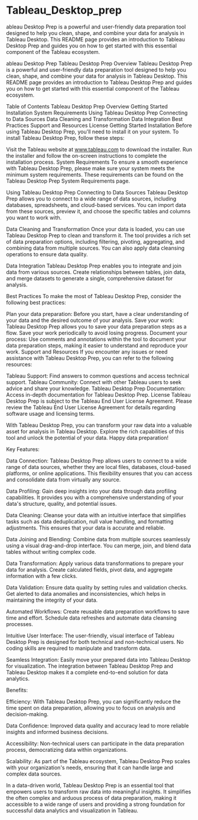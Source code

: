 # Tableau_Desktop_prep
ableau Desktop Prep is a powerful and user-friendly data preparation tool designed to help you clean, shape, and combine your data for analysis in Tableau Desktop. This README page provides an introduction to Tableau Desktop Prep and guides you on how to get started with this essential component of the Tableau ecosystem.


ableau Desktop Prep
Tableau Desktop Prep Overview
Tableau Desktop Prep is a powerful and user-friendly data preparation tool designed to help you clean, shape, and combine your data for analysis in Tableau Desktop. This README page provides an introduction to Tableau Desktop Prep and guides you on how to get started with this essential component of the Tableau ecosystem.

Table of Contents
Tableau Desktop Prep Overview
Getting Started
Installation
System Requirements
Using Tableau Desktop Prep
Connecting to Data Sources
Data Cleaning and Transformation
Data Integration
Best Practices
Support and Resources
License
Getting Started
Installation
Before using Tableau Desktop Prep, you'll need to install it on your system. To install Tableau Desktop Prep, follow these steps:

Visit the Tableau website at www.tableau.com to download the installer.
Run the installer and follow the on-screen instructions to complete the installation process.
System Requirements
To ensure a smooth experience with Tableau Desktop Prep, please make sure your system meets the minimum system requirements. These requirements can be found on the Tableau Desktop Prep System Requirements page.

Using Tableau Desktop Prep
Connecting to Data Sources
Tableau Desktop Prep allows you to connect to a wide range of data sources, including databases, spreadsheets, and cloud-based services. You can import data from these sources, preview it, and choose the specific tables and columns you want to work with.

Data Cleaning and Transformation
Once your data is loaded, you can use Tableau Desktop Prep to clean and transform it. The tool provides a rich set of data preparation options, including filtering, pivoting, aggregating, and combining data from multiple sources. You can also apply data cleansing operations to ensure data quality.

Data Integration
Tableau Desktop Prep enables you to integrate and join data from various sources. Create relationships between tables, join data, and merge datasets to generate a single, comprehensive dataset for analysis.

Best Practices
To make the most of Tableau Desktop Prep, consider the following best practices:

Plan your data preparation: Before you start, have a clear understanding of your data and the desired outcome of your analysis.
Save your work: Tableau Desktop Prep allows you to save your data preparation steps as a flow. Save your work periodically to avoid losing progress.
Document your process: Use comments and annotations within the tool to document your data preparation steps, making it easier to understand and reproduce your work.
Support and Resources
If you encounter any issues or need assistance with Tableau Desktop Prep, you can refer to the following resources:

Tableau Support: Find answers to common questions and access technical support.
Tableau Community: Connect with other Tableau users to seek advice and share your knowledge.
Tableau Desktop Prep Documentation: Access in-depth documentation for Tableau Desktop Prep.
License
Tableau Desktop Prep is subject to the Tableau End User License Agreement. Please review the Tableau End User License Agreement for details regarding software usage and licensing terms.

With Tableau Desktop Prep, you can transform your raw data into a valuable asset for analysis in Tableau Desktop. Explore the rich capabilities of this tool and unlock the potential of your data. Happy data preparation!




Key Features:

Data Connection: Tableau Desktop Prep allows users to connect to a wide range of data sources, whether they are local files, databases, cloud-based platforms, or online applications. This flexibility ensures that you can access and consolidate data from virtually any source.

Data Profiling: Gain deep insights into your data through data profiling capabilities. It provides you with a comprehensive understanding of your data's structure, quality, and potential issues.

Data Cleaning: Cleanse your data with an intuitive interface that simplifies tasks such as data deduplication, null value handling, and formatting adjustments. This ensures that your data is accurate and reliable.

Data Joining and Blending: Combine data from multiple sources seamlessly using a visual drag-and-drop interface. You can merge, join, and blend data tables without writing complex code.

Data Transformation: Apply various data transformations to prepare your data for analysis. Create calculated fields, pivot data, and aggregate information with a few clicks.

Data Validation: Ensure data quality by setting rules and validation checks. Get alerted to data anomalies and inconsistencies, which helps in maintaining the integrity of your data.

Automated Workflows: Create reusable data preparation workflows to save time and effort. Schedule data refreshes and automate data cleansing processes.

Intuitive User Interface: The user-friendly, visual interface of Tableau Desktop Prep is designed for both technical and non-technical users. No coding skills are required to manipulate and transform data.

Seamless Integration: Easily move your prepared data into Tableau Desktop for visualization. The integration between Tableau Desktop Prep and Tableau Desktop makes it a complete end-to-end solution for data analytics.

Benefits:

Efficiency: With Tableau Desktop Prep, you can significantly reduce the time spent on data preparation, allowing you to focus on analysis and decision-making.

Data Confidence: Improved data quality and accuracy lead to more reliable insights and informed business decisions.

Accessibility: Non-technical users can participate in the data preparation process, democratizing data within organizations.

Scalability: As part of the Tableau ecosystem, Tableau Desktop Prep scales with your organization's needs, ensuring that it can handle large and complex data sources.

In a data-driven world, Tableau Desktop Prep is an essential tool that empowers users to transform raw data into meaningful insights. It simplifies the often complex and arduous process of data preparation, making it accessible to a wide range of users and providing a strong foundation for successful data analytics and visualization in Tableau.
